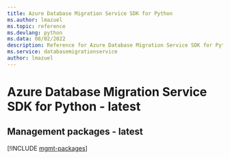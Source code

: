 ```yaml
---
title: Azure Database Migration Service SDK for Python
ms.author: lmazuel
ms.topic: reference
ms.devlang: python
ms.data: 08/02/2022
description: Reference for Azure Database Migration Service SDK for Python
ms.service: databasemigrationservice
author: lmazuel
---
```

# Azure Database Migration Service SDK for Python - latest

## Management packages - latest
[!INCLUDE [mgmt-packages](database-migration-service-mgmt-index.md)]